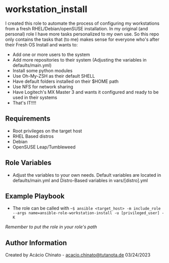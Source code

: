 workstation_install
=========

I created this role to automate the process of configuring my workstations from a fresh RHEL/Debian/openSUSE installation. In my original (and personal) role I have more tasks personalized to my own use. So this repo only contains the tasks that (to me) makes sense for everyone who's after their Fresh OS Install and wants to:

- Add one or more users to the system
- Add more repositories to their system (Adjusting the variables in defaults/main.yml)
- Install some python modules
- Use Oh-My-ZSH as their default SHELL
- Have default folders installed on their $HOME path
- Use NFS for network sharing
- Have Logitech's MX Master 3 and wants it configured and ready to be used in their systems
- That's IT!!!!

Requirements
------------

- Root privileges on the target host
- RHEL Based distros
- Debian
- OpenSUSE Leap/Tumbleweed

Role Variables
------------
- Adjust the variables to your own needs. Default variables are located in defaults/main.yml and Distro-Based variables in vars/[distro].yml

Example Playbook
------------

- The role can be called with `~$ ansible <target_host> -m include_role --args name=ansible-role-workstation-install -u [privileged_user] -K`

*Remember to put the role in your role's path*

Author Information
------------
Created by Acácio Chinato - acacio.chinato@tutanota.de
03/24/2023